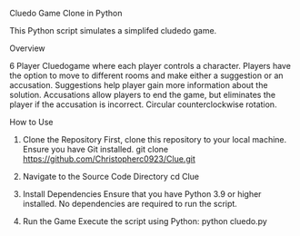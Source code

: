 Cluedo Game Clone in Python

This Python script simulates a simplifed cludedo game.

Overview

6 Player Cluedogame where each player controls a character.
Players have the option to move to different rooms and make either a suggestion or an accusation.
Suggestions help player gain more information about the solution.
Accusations allow players to end the game, but eliminates the player if the accusation is incorrect.
Circular counterclockwise rotation.

How to Use

1. Clone the Repository
   First, clone this repository to your local machine. Ensure you have Git installed.
   git clone https://github.com/Christopherc0923/Clue.git

2. Navigate to the Source Code Directory
   cd Clue

3. Install Dependencies
   Ensure that you have Python 3.9 or higher installed. No dependencies are required to run the script.

4. Run the Game
   Execute the script using Python:
   python cluedo.py
